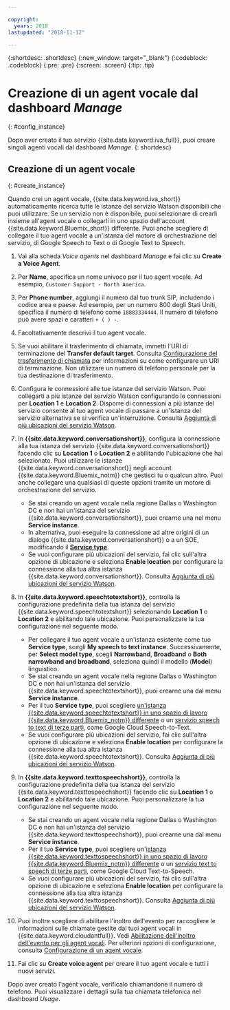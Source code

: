 ```yaml
---

copyright:
  years: 2018
lastupdated: "2018-11-12"

---
```


{:shortdesc: .shortdesc}
{:new_window: target="_blank"}
{:codeblock: .codeblock}
{:pre: .pre}
{:screen: .screen}
{:tip: .tip}


# Creazione di un agent vocale dal dashboard _Manage_
{: #config_instance}

Dopo aver creato il tuo servizio {{site.data.keyword.iva_full}}, puoi creare singoli agenti vocali dal dashboard _Manage_.
{: shortdesc}


## Creazione di un agent vocale
{: #create_instance}

Quando crei un agent vocale, {{site.data.keyword.iva_short}} automaticamente ricerca tutte le istanze del servizio Watson disponibili che puoi utilizzare. Se un servizio non è disponibile, puoi selezionare di crearli insieme all'agent vocale o collegarli in uno spazio dell'account {{site.data.keyword.Bluemix_short}} differente. Puoi anche scegliere di collegare il tuo agent vocale a un'istanza del motore di orchestrazione del servizio, di Google Speech to Text o di Google Text to Speech.

1. Vai alla scheda _Voice agents_ nel dashboard _Manage_ e fai clic su **Create a Voice Agent**.

1. Per **Name**, specifica un nome univoco per il tuo agent vocale. Ad esempio, `Customer Support - North America`.

1. Per **Phone number**, aggiungi il numero dal tuo trunk SIP, includendo i codice area e paese. Ad esempio, per un numero 800 degli Stati Uniti, specifica il numero di telefono come `18883334444`. Il numero di telefono può avere spazi e caratteri `+ ( ) -`.

1. Facoltativamente descrivi il tuo agent vocale.

1. Se vuoi abilitare il trasferimento di chiamata, immetti l'URI di terminazione del **Transfer default target**. Consulta [Configurazione del trasferimento di chiamata](call-transfer.html) per informazioni su come configurare un URI di terminazione. Non utilizzare un numero di telefono personale per la tua destinazione di trasferimento.

1. Configura le connessioni alle tue istanze del servizio Watson. Puoi collegarti a più istanze del servizio Watson configurando le connessioni per **Location 1** e **Location 2**. Disporre di connessioni a più istanze del servizio consente al tuo agent vocale di passare a un'istanza del servizio alternativa se si verifica un'interruzione. Consulta [Aggiunta di più ubicazioni del servizio Watson](managing_disaster_recovery.html#add_location).

1. In **{{site.data.keyword.conversationshort}}**, configura la connessione alla tua istanza del servizio {{site.data.keyword.conversationshort}} facendo clic su **Location 1** o **Location 2** e abilitando l'ubicazione che hai selezionato. Puoi utilizzare le istanze {{site.data.keyword.conversationshort}} negli account {{site.data.keyword.Bluemix_notm}} che gestisci tu o qualcun altro. Puoi anche collegare una qualsiasi di queste opzioni tramite un motore di orchestrazione del servizio.

   * Se stai creando un agent vocale nella regione Dallas o Washington DC e non hai un'istanza del servizio {{site.data.keyword.conversationshort}}, puoi crearne una nel menu **Service instance**.
   * In alternativa, puoi eseguire la connessione ad altre origini di un dialogo {{site.data.keyword.conversationshort}} o a un SOE, modificando il [**Service type**](managing_other.html#other_service).
   * Se vuoi configurare più ubicazioni del servizio, fai clic sull'altra opzione di ubicazione e seleziona **Enable location** per configurare la connessione alla tua altra istanza {{site.data.keyword.conversationshort}}. Consulta [Aggiunta di più ubicazioni del servizio Watson](managing_disaster_recovery.html#add_location).

1. In **{{site.data.keyword.speechtotextshort}}**, controlla la configurazione predefinita della tua istanza del servizio {{site.data.keyword.speechtotextshort}} selezionando **Location 1** o **Location 2** e abilitando tale ubicazione. Puoi personalizzare la tua configurazione nel seguente modo.
   * Per collegare il tuo agent vocale a un'istanza esistente come tuo **Service type**, scegli **My speech to text instance**. Successivamente, per **Select model type**, scegli **Narrowband**, **Broadband** o **Both narrowband and broadband**, seleziona quindi il modello (**Model**) linguistico.
   * Se stai creando un agent vocale nella regione Dallas o Washington DC e non hai un'istanza del servizio {{site.data.keyword.speechtotextshort}}, puoi crearne una dal menu **Service instance**.
   * Per il tuo **Service type**, puoi scegliere [un'istanza {{site.data.keyword.speechtotextshort}} in uno spazio di lavoro {{site.data.keyword.Bluemix_notm}} differente](managing_other.html) o un [servizio speech to text di terze parti](managing_third_party.html), come Google Cloud Speech-to-Text.
   * Se vuoi configurare più ubicazioni del servizio, fai clic sull'altra opzione di ubicazione e seleziona **Enable location** per configurare la connessione alla tua altra istanza {{site.data.keyword.speechtotextshort}}. Consulta [Aggiunta di più ubicazioni del servizio Watson](managing_disaster_recovery.html).

1. In **{{site.data.keyword.texttospeechshort}}**, controlla la configurazione predefinita della tua istanza del servizio {{site.data.keyword.texttospeechshort}} facendo clic su **Location 1** o **Location 2** e abilitando tale ubicazione. Puoi personalizzare la tua configurazione nel seguente modo.
   * Se stai creando un agent vocale nella regione Dallas o Washington DC e non hai un'istanza del servizio {{site.data.keyword.texttospeechshort}}, puoi crearne una dal menu **Service instance**.
   * Per il tuo **Service type**, puoi scegliere un'[istanza {{site.data.keyword.texttospeechshort}} in uno spazio di lavoro {{site.data.keyword.Bluemix_notm}} differente](managing_other.html) o un [servizio text to speech di terze parti](managing_third_party.html), come Google Cloud Text-to-Speech.
   * Se vuoi configurare più ubicazioni del servizio, fai clic sull'altra opzione di ubicazione e seleziona **Enable location** per configurare la connessione alla tua altra istanza {{site.data.keyword.texttospeechshort}}. Consulta [Aggiunta di più ubicazioni del servizio Watson](managing_disaster_recovery.html).

1. Puoi inoltre scegliere di abilitare l'inoltro dell'evento per raccogliere le informazioni sulle chiamate gestite dai tuoi agent vocali in {{site.data.keyword.cloudantfull}}. Vedi [Abilitazione dell'inoltro dell'evento per gli agent vocali](event-forwarding.html). Per ulteriori opzioni di configurazione, consulta [Configurazione di un agent vocale](managing.html#configure_va).

1. Fai clic su **Create voice agent** per creare il tuo agent vocale e tutti i nuovi servizi.

Dopo aver creato l'agent vocale, verificalo chiamandone il numero di telefono. Puoi visualizzare i dettagli sulla tua chiamata telefonica nel dashboard _Usage_.  
